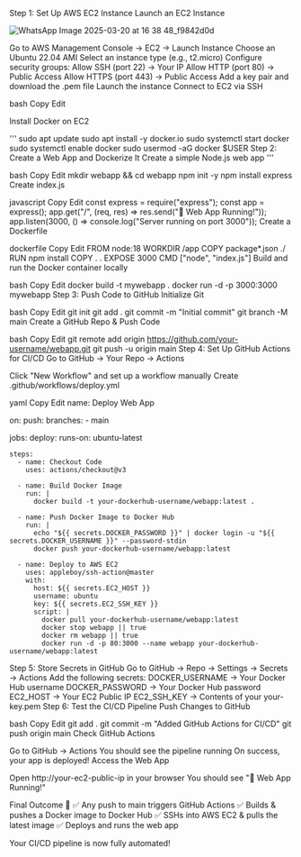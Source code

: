 Step 1: Set Up AWS EC2 Instance
Launch an EC2 Instance

![WhatsApp Image 2025-03-20 at 16 38 48_f9842d0d](https://github.com/user-attachments/assets/029198a3-0cfa-4929-9ac4-ee2586be8b6f)


Go to AWS Management Console → EC2 → Launch Instance
Choose an Ubuntu 22.04 AMI
Select an instance type (e.g., t2.micro)
Configure security groups:
Allow SSH (port 22) → Your IP
Allow HTTP (port 80) → Public Access
Allow HTTPS (port 443) → Public Access
Add a key pair and download the .pem file
Launch the instance
Connect to EC2 via SSH

bash
Copy
Edit

Install Docker on EC2

'''
sudo apt update
sudo apt install -y docker.io
sudo systemctl start docker
sudo systemctl enable docker
sudo usermod -aG docker $USER
Step 2: Create a Web App and Dockerize It
Create a simple Node.js web app 
'''

bash
Copy
Edit
mkdir webapp && cd webapp
npm init -y
npm install express
Create index.js

javascript
Copy
Edit
const express = require("express");
const app = express();
app.get("/", (req, res) => res.send("🚀 Web App Running!"));
app.listen(3000, () => console.log("Server running on port 3000"));
Create a Dockerfile

dockerfile
Copy
Edit
FROM node:18
WORKDIR /app
COPY package*.json ./
RUN npm install
COPY . .
EXPOSE 3000
CMD ["node", "index.js"]
Build and run the Docker container locally

bash
Copy
Edit
docker build -t mywebapp .
docker run -d -p 3000:3000 mywebapp
Step 3: Push Code to GitHub
Initialize Git

bash
Copy
Edit
git init
git add .
git commit -m "Initial commit"
git branch -M main
Create a GitHub Repo & Push Code

bash
Copy
Edit
git remote add origin https://github.com/your-username/webapp.git
git push -u origin main
Step 4: Set Up GitHub Actions for CI/CD
Go to GitHub → Your Repo → Actions

Click "New Workflow" and set up a workflow manually
Create .github/workflows/deploy.yml

yaml
Copy
Edit
name: Deploy Web App

on:
  push:
    branches:
      - main

jobs:
  deploy:
    runs-on: ubuntu-latest
    
    steps:
      - name: Checkout Code
        uses: actions/checkout@v3

      - name: Build Docker Image
        run: |
          docker build -t your-dockerhub-username/webapp:latest .

      - name: Push Docker Image to Docker Hub
        run: |
          echo "${{ secrets.DOCKER_PASSWORD }}" | docker login -u "${{ secrets.DOCKER_USERNAME }}" --password-stdin
          docker push your-dockerhub-username/webapp:latest

      - name: Deploy to AWS EC2
        uses: appleboy/ssh-action@master
        with:
          host: ${{ secrets.EC2_HOST }}
          username: ubuntu
          key: ${{ secrets.EC2_SSH_KEY }}
          script: |
            docker pull your-dockerhub-username/webapp:latest
            docker stop webapp || true
            docker rm webapp || true
            docker run -d -p 80:3000 --name webapp your-dockerhub-username/webapp:latest
Step 5: Store Secrets in GitHub
Go to GitHub → Repo → Settings → Secrets → Actions
Add the following secrets:
DOCKER_USERNAME → Your Docker Hub username
DOCKER_PASSWORD → Your Docker Hub password
EC2_HOST → Your EC2 Public IP
EC2_SSH_KEY → Contents of your your-key.pem
Step 6: Test the CI/CD Pipeline
Push Changes to GitHub

bash
Copy
Edit
git add .
git commit -m "Added GitHub Actions for CI/CD"
git push origin main
Check GitHub Actions

Go to GitHub → Actions
You should see the pipeline running
On success, your app is deployed!
Access the Web App

Open http://your-ec2-public-ip in your browser
You should see "🚀 Web App Running!"

Final Outcome 🚀
✅ Any push to main triggers GitHub Actions
✅ Builds & pushes a Docker image to Docker Hub
✅ SSHs into AWS EC2 & pulls the latest image
✅ Deploys and runs the web app

Your CI/CD pipeline is now fully automated! 
